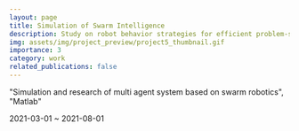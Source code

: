 ```yaml
---
layout: page
title: Simulation of Swarm Intelligence
description: Study on robot behavior strategies for efficient problem-solving
img: assets/img/project_preview/project5_thumbnail.gif
importance: 3
category: work
related_publications: false
---
```

"​Simulation and research of multi agent system based on swarm robotics",  
"Matlab"  
  
2021-03-01 ~ 2021-08-01  
